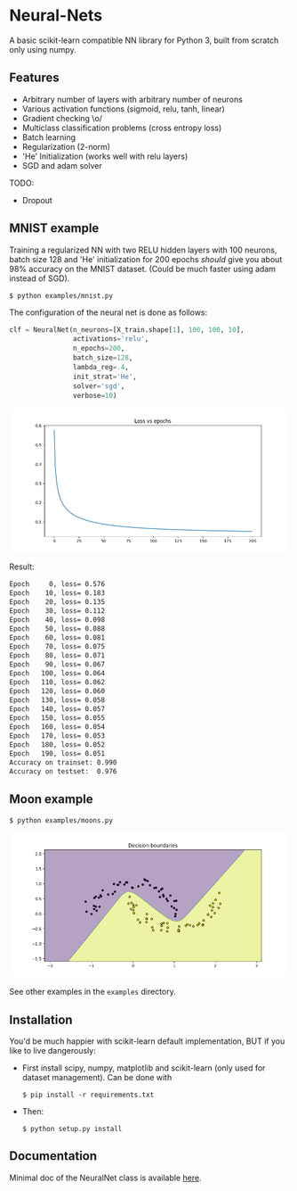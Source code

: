 Neural-Nets
===========

A basic scikit-learn compatible NN library for Python 3, built from scratch
only using numpy.

Features
--------

- Arbitrary number of layers with arbitrary number of neurons
- Various activation functions (sigmoid, relu, tanh, linear)
- Gradient checking \o/
- Multiclass classification problems (cross entropy loss)
- Batch learning
- Regularization (2-norm)
- 'He' Initialization (works well with relu layers)
- SGD and adam solver

TODO:

- Dropout

MNIST example
-------------

Training a regularized NN with two RELU hidden layers with 100 neurons, batch
size 128 and 'He' initialization for 200 epochs *should* give you about 98%
accuracy on the MNIST dataset. (Could be much faster using adam instead of
SGD).

    $ python examples/mnist.py

The configuration of the neural net is done as follows:

```python
clf = NeuralNet(n_neurons=[X_train.shape[1], 100, 100, 10],
                activations='relu',
                n_epochs=200,
                batch_size=128,
                lambda_reg=.4,
                init_strat='He',
                solver='sgd',
                verbose=10)
```

![mnist_loss](imgs/loss_mnist.png)

Result:

```
Epoch     0, loss= 0.576
Epoch    10, loss= 0.183
Epoch    20, loss= 0.135
Epoch    30, loss= 0.112
Epoch    40, loss= 0.098
Epoch    50, loss= 0.088
Epoch    60, loss= 0.081
Epoch    70, loss= 0.075
Epoch    80, loss= 0.071
Epoch    90, loss= 0.067
Epoch   100, loss= 0.064
Epoch   110, loss= 0.062
Epoch   120, loss= 0.060
Epoch   130, loss= 0.058
Epoch   140, loss= 0.057
Epoch   150, loss= 0.055
Epoch   160, loss= 0.054
Epoch   170, loss= 0.053
Epoch   180, loss= 0.052
Epoch   190, loss= 0.051
Accuracy on trainset: 0.990
Accuracy on testset:  0.976
```

Moon example
-------------
    $ python examples/moons.py

![moon_boundaries](imgs/decision_boundary_moons.png)

See other examples in the `examples` directory.


Installation
------------

You'd be much happier with scikit-learn default implementation, BUT if you like
to live dangerously:

- First install scipy, numpy, matplotlib and scikit-learn (only used for
  dataset management). Can be done with

    ```
    $ pip install -r requirements.txt
    ```

- Then:

    ```
    $ python setup.py install
    ```

 
Documentation
-------------

Minimal doc of the NeuralNet class is available
[here](http://neural-nets.readthedocs.io).
